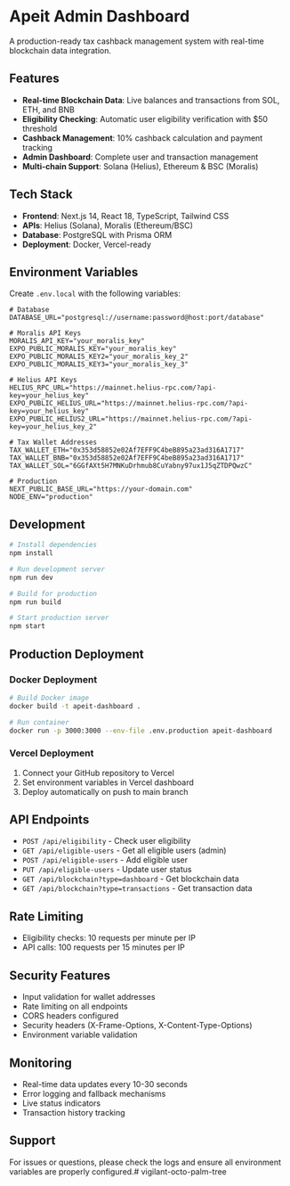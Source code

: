 # Apeit Admin Dashboard

A production-ready tax cashback management system with real-time blockchain data integration.

## Features

- **Real-time Blockchain Data**: Live balances and transactions from SOL, ETH, and BNB
- **Eligibility Checking**: Automatic user eligibility verification with $50 threshold
- **Cashback Management**: 10% cashback calculation and payment tracking
- **Admin Dashboard**: Complete user and transaction management
- **Multi-chain Support**: Solana (Helius), Ethereum & BSC (Moralis)

## Tech Stack

- **Frontend**: Next.js 14, React 18, TypeScript, Tailwind CSS
- **APIs**: Helius (Solana), Moralis (Ethereum/BSC)
- **Database**: PostgreSQL with Prisma ORM
- **Deployment**: Docker, Vercel-ready

## Environment Variables

Create `.env.local` with the following variables:

```env
# Database
DATABASE_URL="postgresql://username:password@host:port/database"

# Moralis API Keys
MORALIS_API_KEY="your_moralis_key"
EXPO_PUBLIC_MORALIS_KEY="your_moralis_key"
EXPO_PUBLIC_MORALIS_KEY2="your_moralis_key_2"
EXPO_PUBLIC_MORALIS_KEY3="your_moralis_key_3"

# Helius API Keys
HELIUS_RPC_URL="https://mainnet.helius-rpc.com/?api-key=your_helius_key"
EXPO_PUBLIC_HELIUS_URL="https://mainnet.helius-rpc.com/?api-key=your_helius_key"
EXPO_PUBLIC_HELIUS2_URL="https://mainnet.helius-rpc.com/?api-key=your_helius_key_2"

# Tax Wallet Addresses
TAX_WALLET_ETH="0x353d58852e02Af7EFF9C4beB895a23ad316A1717"
TAX_WALLET_BNB="0x353d58852e02Af7EFF9C4beB895a23ad316A1717"
TAX_WALLET_SOL="6GGfAXt5H7MNKuDrhmub8CuYabny97ux1J5qZTDPQwzC"

# Production
NEXT_PUBLIC_BASE_URL="https://your-domain.com"
NODE_ENV="production"
```

## Development

```bash
# Install dependencies
npm install

# Run development server
npm run dev

# Build for production
npm run build

# Start production server
npm start
```

## Production Deployment

### Docker Deployment

```bash
# Build Docker image
docker build -t apeit-dashboard .

# Run container
docker run -p 3000:3000 --env-file .env.production apeit-dashboard
```

### Vercel Deployment

1. Connect your GitHub repository to Vercel
2. Set environment variables in Vercel dashboard
3. Deploy automatically on push to main branch

## API Endpoints

- `POST /api/eligibility` - Check user eligibility
- `GET /api/eligible-users` - Get all eligible users (admin)
- `POST /api/eligible-users` - Add eligible user
- `PUT /api/eligible-users` - Update user status
- `GET /api/blockchain?type=dashboard` - Get blockchain data
- `GET /api/blockchain?type=transactions` - Get transaction data

## Rate Limiting

- Eligibility checks: 10 requests per minute per IP
- API calls: 100 requests per 15 minutes per IP

## Security Features

- Input validation for wallet addresses
- Rate limiting on all endpoints
- CORS headers configured
- Security headers (X-Frame-Options, X-Content-Type-Options)
- Environment variable validation

## Monitoring

- Real-time data updates every 10-30 seconds
- Error logging and fallback mechanisms
- Live status indicators
- Transaction history tracking

## Support

For issues or questions, please check the logs and ensure all environment variables are properly configured.# vigilant-octo-palm-tree
